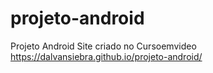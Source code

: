 # projeto-android
Projeto Android Site criado no Cursoemvideo
https://dalvansiebra.github.io/projeto-android/
